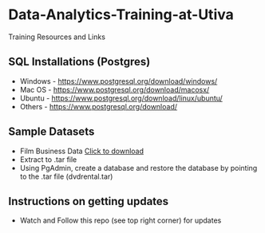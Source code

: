 # Data-Analytics-Training-at-Utiva
Training Resources and Links 

## SQL Installations (Postgres)
- Windows - https://www.postgresql.org/download/windows/
- Mac OS - https://www.postgresql.org/download/macosx/
- Ubuntu - https://www.postgresql.org/download/linux/ubuntu/
- Others - https://www.postgresql.org/download/

## Sample Datasets 
- Film Business Data [Click to download](www.postgresqltutorial.com/wp-content/uploads/2019/05/dvdrental.zip)
- Extract to .tar file 
- Using PgAdmin, create a database and restore the database by pointing to the .tar file (dvdrental.tar)

## Instructions on getting updates
- Watch and Follow this repo (see top right corner) for updates

